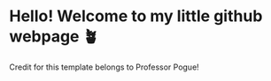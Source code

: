 # Hello! Welcome to my little github webpage 🪴

Credit for this template belongs to Professor Pogue!
